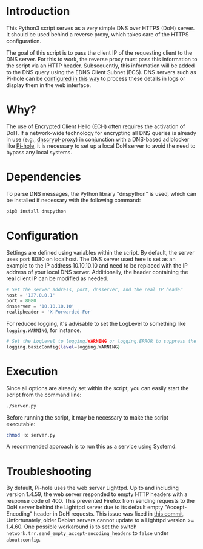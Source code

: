 # Introduction

This Python3 script serves as a very simple DNS over HTTPS (DoH) server. It should be used behind a reverse proxy, which takes care of the HTTPS configuration.

The goal of this script is to pass the client IP of the requesting client to the DNS server. For this to work, the reverse proxy must pass this information to the script via an HTTP header. Subsequently, this information will be added to the DNS query using the EDNS Client Subnet (ECS). DNS servers such as Pi-hole can be [configured in this way](https://docs.pi-hole.net/ftldns/configfile/#block_edns0_ecs) to process these details in logs or display them in the web interface.

# Why?

The use of Encrypted Client Hello (ECH) often requires the activation of DoH. If a network-wide technology for encrypting all DNS queries is already in use (e.g., [dnscrypt-proxy](https://github.com/DNSCrypt/dnscrypt-proxy)) in conjunction with a DNS-based ad blocker like [Pi-hole](https://pi-hole.net/), it is necessary to set up a local DoH server to avoid the need to bypass any local systems.

# Dependencies

To parse DNS messages, the Python library "dnspython" is used, which can be installed if necessary with the following command:

```bash
pip3 install dnspython
```

# Configuration

Settings are defined using variables within the script. By default, the server uses port 8080 on localhost. The DNS server used here is set as an example to the IP address 10.10.10.10 and need to be replaced with the IP address of your local DNS server. Additionally, the header containing the real client IP can be modified as needed.

```python
# Set the server address, port, dnsserver, and the real IP header
host = '127.0.0.1'
port = 8080
dnsserver = '10.10.10.10'
realipheader = 'X-Forwarded-For'
```

For reduced logging, it's advisable to set the LogLevel to something like `logging.WARNING`, for instance.

```bash
# Set the LogLevel to logging.WARNING or logging.ERROR to suppress the output of DNS requests
logging.basicConfig(level=logging.WARNING)
```

# Execution

Since all options are already set within the script, you can easily start the script from the command line:

```bash
./server.py
```

Before running the script, it may be necessary to make the script executable:

```bash
chmod +x server.py
```

A recommended approach is to run this as a service using Systemd.

# Troubleshooting

By default, Pi-hole uses the web server Lighttpd. Up to and including version 1.4.59, the web server responded to empty HTTP headers with a response code of 400. This prevented Firefox from sending requests to the DoH server behind the Lighttpd server due to its default empty "Accept-Encoding" header in DoH requests. This issue was fixed in [this commit](https://github.com/lighttpd/lighttpd1.4/commit/262561f). Unfortunately, older Debian servers cannot update to a Lighttpd version >= 1.4.60. One possible workaround is to set the switch `network.trr.send_empty_accept-encoding_headers` to `false` under `about:config`.
